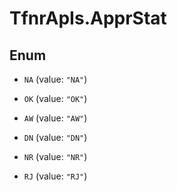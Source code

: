 # TfnrApIs.ApprStat

## Enum


* `NA` (value: `"NA"`)

* `OK` (value: `"OK"`)

* `AW` (value: `"AW"`)

* `DN` (value: `"DN"`)

* `NR` (value: `"NR"`)

* `RJ` (value: `"RJ"`)


